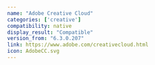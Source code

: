 ```yaml
---
name: "Adobe Creative Cloud"
categories: ['creative']
compatibility: native
display_result: "Compatible"
version_from: "6.3.0.207"
link: https://www.adobe.com/creativecloud.html
icon: AdobeCC.svg
---
```

